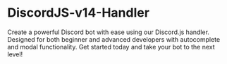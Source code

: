 # DiscordJS-v14-Handler
Create a powerful Discord bot with ease using our Discord.js handler. Designed for both beginner and advanced developers with autocomplete and modal functionality. Get started today and take your bot to the next level!
